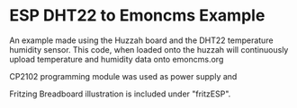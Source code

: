 # ESP DHT22 to Emoncms Example

An example made using the Huzzah board and the DHT22 temperature humidity sensor.
This code, when loaded onto the huzzah will continuously upload temperature and humidity data onto emoncms.org

CP2102 programming module was used as power supply and 

Fritzing Breadboard illustration is included under "fritzESP". 
